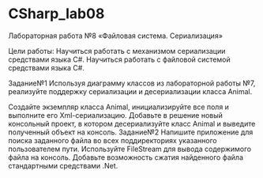 # CSharp_lab08
Лабораторная работа №8
«Файловая система. Сериализация»

Цели работы:
Научиться работать с механизмом сериализации средствами языка C#.
Научиться работать с файловой системой средствами языка C#.


Задание№1
Используя диаграмму классов из лабораторной работы №7, реализуйте поддержку сериализации и десериализации класса Animal.

Создайте экземпляр класса Animal, инициализируйте все поля и выполните его Xml-сериализацию.
	Добавьте в решение новый консольный проект, в котором десериализуйте класс Animal и выведите полученный объект на консоль.
Задание№2
	Напишите приложение для поиска заданного файла во всех поддиректориях указанного пользователем пути.
Используйте FileStream для вывода содержимого файла на консоль.
Добавьте возможность сжатия найденного файла стандартными средствами .Net.
